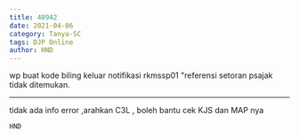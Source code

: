 ```yaml
---
title: 48942
date: 2021-04-06
category: Tanya-SC
tags: DJP Online
author: HND
---
```


wp buat kode biling keluar notifikasi rkmssp01 "referensi setoran psajak tidak ditemukan.

---

tidak ada info error ,arahkan C3L , boleh bantu cek KJS dan MAP nya

`HND`
